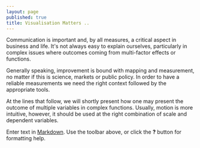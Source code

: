 ```yaml
---
layout: page
published: true
title: Visualisation Matters ..
---
```



Communication is important and, by all measures, a critical aspect in business and life. It's not always easy to explain ourselves, particularly in complex issues where outcomes coming from multi-factor effects or functions.

Generally speaking, improvement is bound with mapping and measurement, no matter if this is science, markets or public policy. In order to have a reliable measurements we need the right context followed by the appropriate tools.

At the lines that follow, we will shortly present how one may present the outcome of multiple variables in complex functions. Usually, motion is more intuitive, however, it should be used at the right combination of scale and dependent variables.

Enter text in [Markdown](http://daringfireball.net/projects/markdown/). Use the toolbar above, or click the **?** button for formatting help.
